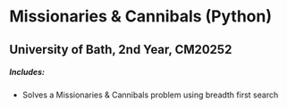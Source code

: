 # Missionaries & Cannibals (Python)
## University of Bath, 2nd Year, CM20252


##### Includes:
 - Solves a Missionaries & Cannibals problem using breadth first search